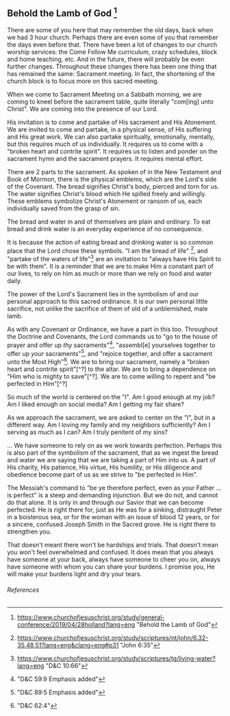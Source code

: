 ## Behold the Lamb of God [^1]



There are some of you here that may remember the old days, back when we had 3 hour church. Perhaps there are even some of you that remember the days even before that. There have been a lot of changes to our church worship services: the Come Follow Me curriculum, crazy schedules, block and home teaching, etc. And in the future, there will probably be even further changes. Throughout these changes there has been one thing that has remained the same: Sacrament meeting. In fact, the shortening of the church block is to focus more on this sacred meeting.



When we come to Sacrament Meeting on a Sabbath morning, we are coming to kneel before the sacrament table, quite literally "com[ing] unto Christ". We are coming into the presence of our Lord. 



His invitation is to come and partake of His sacrament and His Atonement. We are invited to come and partake, in a physical sense, of His suffering and His great work. We can also partake spiritually, emotionally, mentally, but this requires much of us individually. It requires us to come with a "broken heart and contrite spirit". It requires us to listen and ponder on the sacrament hymn and the sacrament prayers. It requires mental effort.



There are 2 parts to the sacrament. As spoken of in the New Testament and Book of Mormon, there is the physical emblems, which are the Lord's side of the Covenant. The bread signifies Christ's body, pierced and torn for us. The water signifies Christ's blood which He spilled freely and willingly. These emblems symbolize Christ's Atonement or ransom of us, each individually saved from the grasp of sin.

The bread and water in and of themselves are plain and ordinary. To eat bread and drink water is an everyday experience of no consequence. 

It is because the action of eating bread and drinking water is so common place that the Lord chose these symbols. "I am the bread of life" [^2], and "partake of the waters of life"[^3] are an invitation to "always have His Spirit to be with them". It is a reminder that we are to make Him a constant part of our lives, to rely on him as much or more than we rely on food and water daily.

The power of the Lord's Sacrament lies in the symbolism of and our personal approach to this sacred ordinance. It is our own personal little sacrifice, not unlike the sacrifice of them of old of a unblemished, male lamb.

As with any Covenant or Ordinance, we have a part in this too. Throughout the Doctrine and Covenants, the Lord commands us to "go to the house of prayer and offer up *thy* sacraments"[^4], "assembl[e] yourselves together to offer up *your* sacraments"[^5], and "rejoice together, and offer a sacrament unto the Most High"[^6]. We are to bring our sacrament, namely a "broken heart and contrite spirit"[^?] to the altar. We are to bring a dependence on "Him who is mighty to save"[^?]. We are to come willing to repent and "be perfected in Him"[^?]



So much of the world is centered on the "I". Am I good enough at my job? Am I liked enough on social media? Am I getting my fair share?

As we approach the sacrament, we are asked to center on the "I", but in a different way. Am I loving my family and my neighbors sufficiently? Am I serving as much as I can? Am I truly penitent of my sins?

... We have someone to rely on as we work towards perfection. Perhaps this is also part of the symbolism of the sacrament, that as we ingest the bread and water we are saying that we are taking a part of Him into us. A part of His charity, His patience, His virtue, His humility, or His diligence and obedience become part of us as we strive to "be perfected in Him". 

The Messiah's command to "be ye therefore perfect, even as your Father ... is perfect" is a steep and demanding injunction. But we do not, and cannot do that alone. It is only in and through our Savior that we can become perfected. He is right there for, just as He was for a sinking, distraught Peter in a boisterous sea, or for the woman with an issue of blood 12 years, or for a sincere, confused Joseph Smith in the Sacred grove. He is right there to strengthen you.

That doesn't meant there won't be hardships and trials. That doesn't mean you won't feel overwhelmed and confused. It does mean that you always have someone at your back, always have someone to cheer you on, always have someone with whom you can share your burdens. I promise you, He will make your burdens light and dry your tears.













###### References

[^1]: https://www.churchofjesuschrist.org/study/general-conference/2019/04/28holland?lang=eng "Behold the Lamb of God"
[^2]: https://www.churchofjesuschrist.org/study/scriptures/nt/john/6.32-35,48,51?lang=eng&clang=eng#p31 "John 6:35"
[^3]: https://www.churchofjesuschrist.org/study/scriptures/tg/living-water?lang=eng "D&C 10:66"

[^4]:"D&C 59:9 Emphasis added"
[^5]: "D&C 89:5 Emphasis added"
[^6]: "D&C 62:4"


